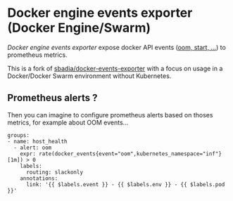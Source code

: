 # Docker engine events exporter (Docker Engine/Swarm)

*Docker engine events exporter* expose docker API events ([oom, start, …](https://docs.docker.com/engine/reference/commandline/events/#object-types)) to prometheus metrics.

This is a fork of [sbadia/docker-events-exporter](https://github.com/sbadia/docker-events-exporter) with a focus on usage in a Docker/Docker Swarm environment without Kubernetes.

## Prometheus alerts ?

Then you can imagine to configure prometheus alerts based on thoses metrics,
for example about OOM events…

```
groups:
- name: host_health
  - alert: oom
    expr: rate(docker_events{event="oom",kubernetes_namespace="inf"}[1m]) > 0
    labels:
      routing: slackonly
    annotations:
      link: '{{ $labels.event }} - {{ $labels.env }} - {{ $labels.pod }}'
```
